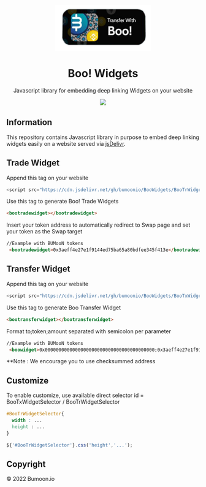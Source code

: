 <!-- PROJECT SHIELDS -->
<!--
*** I'm using markdown "reference style" links for readability.
*** Reference links are enclosed in brackets [ ] instead of parentheses ( ).
*** See the bottom of this document for the declaration of the reference variables
*** for contributors-url, forks-url, etc. This is an optional, concise syntax you may use.
*** https://www.markdownguide.org/basic-syntax/#reference-style-links
-->





<!-- PROJECT LOGO -->

<p align="center">
  <a href="https://github.com/bumoonio/BooWidgets">
    <img src="example2.png" alt="Logo" width="250" height="120">
  </a>

  <h1 style="font-weight:bold" align="center">Boo! Widgets</h1>

  <p align="center">
    Javascript library for embedding deep linking Widgets on your website
  
  </p>
</p>
 
 <p align="center">
  <img src="https://github.com/trustwallet/assets/workflows/Check/badge.svg">
</p>


## Information

This repository contains Javascript library in purpose to embed deep linking widgets easily on a website served via <a href="https://jsdelivr.com">jsDelivr</a>.

## Trade Widget
Append this tag on your website
```js
<script src="https://cdn.jsdelivr.net/gh/bumoonio/BooWidgets/BooTrWidgets.js"></script>
```
Use this tag to generate Boo! Trade Widgets
```html
<bootradewidget></bootradewidget>
```
Insert your token address to automatically redirect to Swap page and set your token as the Swap target
```html
//Example with BUMooN tokens
 <bootradewidget>0x3aeff4e27e1f9144ed75ba65a80bdfee345f413e</bootradewidget>
```
## Transfer Widget
Append this tag on your website
```js
<script src="https://cdn.jsdelivr.net/gh/bumoonio/BooWidgets/BooTxWidgets.js"></script>
```
Use this tag to generate Boo Transfer Widget
```html
<bootransferwidget></bootransferwidget>
```
Format to;token;amount separated with semicolon per parameter
```html
//Example with BUMooN tokens
 <boowidget>0x0000000000000000000000000000000000000000;0x3aeff4e27e1f9144ed75ba65a80bdfee345f413e;100</boowidget>
```
**Note : We encourage you to use checksummed address

## Customize
To enable customize, use available direct selector id = BooTxWidgetSelector / BooTrWidgetSelector
```css
#BooTrWidgetSelector{
  width : ...
  height : ...
}
```
```js
${'#BooTrWidgetSelector'}.css('height','...');
```




## Copyright

© 2022 Bumoon.io






<!-- MARKDOWN LINKS & IMAGES -->
[contributors-url]: https://github.com/bumoonio/bumoon/graphs/contributors
[linkedin-url]: https://www.linkedin.com/company/bumoon/mycompany/
